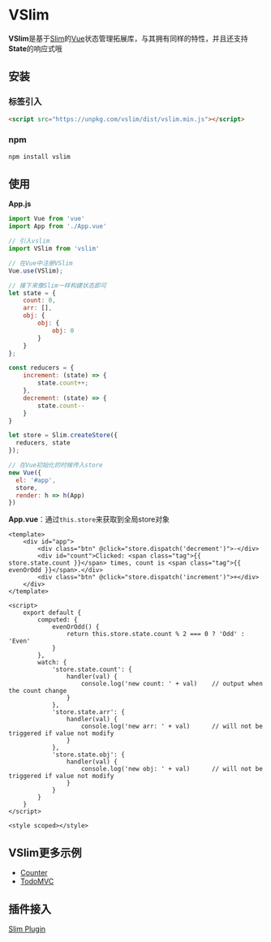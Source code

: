 # VSlim

**VSlim**是基于[Slim](/zh/intro.html)的[Vue](https://cn.vuejs.org/)状态管理拓展库，与其拥有同样的特性，并且还支持**State**的响应式哦

## 安装

### 标签引入

```html
<script src="https://unpkg.com/vslim/dist/vslim.min.js"></script>
```

### npm

```bash
npm install vslim
```

## 使用

**App.js**

```javascript
import Vue from 'vue'
import App from './App.vue'

// 引入vslim
import VSlim from 'vslim'

// 在Vue中注册VSlim
Vue.use(VSlim);

// 接下来像Slim一样构建状态即可
let state = {
    count: 0,
    arr: [],
    obj: {
        obj: {
            obj: 0
        }
    }
};

const reducers = {
    increment: (state) => {
        state.count++;
    },
    decrement: (state) => {
        state.count--
    }
}

let store = Slim.createStore({
  reducers, state
});

// 在Vue初始化的时候传入store
new Vue({
  el: '#app',
  store,
  render: h => h(App)
})
```

**App.vue**：通过`this.store`来获取到全局store对象

```vue
<template>
    <div id="app">
        <div class="btn" @click="store.dispatch('decrement')">-</div>
        <div id="count">Clicked: <span class="tag">{{ store.state.count }}</span> times, count is <span class="tag">{{ evenOrOdd }}</span>.</div>
        <div class="btn" @click="store.dispatch('increment')">+</div>
    </div>
</template>

<script>
    export default {
        computed: {
            evenOrOdd() {
                return this.store.state.count % 2 === 0 ? 'Odd' : 'Even'
            }
        },
        watch: {
            'store.state.count': {
                handler(val) {
                    console.log('new count: ' + val)    // output when the count change
                }
            },
            'store.state.arr': {
                handler(val) {
                    console.log('new arr: ' + val)      // will not be triggered if value not modify 
                }
            },
            'store.state.obj': {
                handler(val) {
                    console.log('new obj: ' + val)      // will not be triggered if value not modify
                }
            }
        }
    }
</script>

<style scoped></style>
```

## VSlim更多示例
* [Counter](https://github.com/victor0210/slim/tree/master/example/vue-counter)
* [TodoMVC](https://github.com/victor0210/slim/tree/master/example/vue-todomvc)

## 插件接入
[Slim Plugin](/zh/plugin.html)
